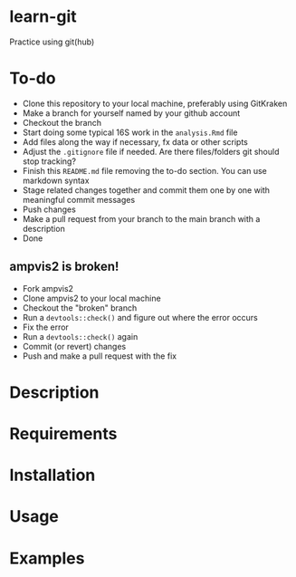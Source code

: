 # learn-git
Practice using git(hub)

# To-do
 - Clone this repository to your local machine, preferably using GitKraken
 - Make a branch for yourself named by your github account
 - Checkout the branch
 - Start doing some typical 16S work in the `analysis.Rmd` file
 - Add files along the way if necessary, fx data or other scripts
 - Adjust the `.gitignore` file if needed. Are there files/folders git should stop tracking?
 - Finish this `README.md` file removing the to-do section. You can use markdown syntax
 - Stage related changes together and commit them one by one with meaningful commit messages
 - Push changes
 - Make a pull request from your branch to the main branch with a description
 - Done

## ampvis2 is broken!
 - Fork ampvis2
 - Clone ampvis2 to your local machine
 - Checkout the "broken" branch
 - Run a `devtools::check()` and figure out where the error occurs
 - Fix the error
 - Run a `devtools::check()` again
 - Commit (or revert) changes
 - Push and make a pull request with the fix

# Description

# Requirements

# Installation

# Usage

# Examples